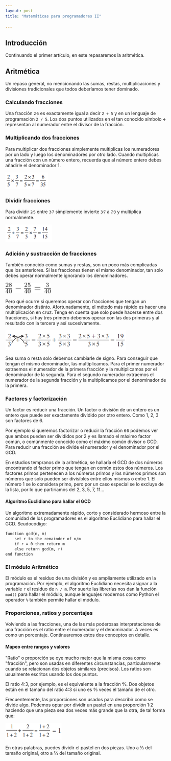 ```yaml
---
layout: post
title: "Matemáticas para programadores II"

---
```


## Introducción

Continuando el primer artículo, en este repasaremos la aritmética.



## Aritmética

Un repaso general, no mencionando las sumas, restas, multiplicaciones y divisiones tradicionales que todos deberíamos tener dominado.

### Calculando fracciones

Una fracción `2⁄5` es exactamente igual a decir `2 ÷ 5` y en un lenguaje de programación `2 / 5`. Los dos puntos utilizados en el tan conocido símbolo **÷** representan al numerador entre el divisor de la fracción. 

### Multiplicando dos fracciones

Para multiplicar dos fracciones simplemente multiplicas los numeradores por un lado y luego los denominadores por otro lado. Cuando multiplicas una fracción con un número entero, recuerda que al número entero debes añadirle el denominador 1.

![multiplierfracc](../assets/res/multiplierfracc.png)

### Dividir fracciones

Para dividir `2⁄5` entre `3⁄7` simplemente invierte `3⁄7` a `7⁄3` y multiplica normalmente.

![fraccfdivir](../assets/res/fraccfdivir.png)

### Adición y sustracción de fracciones

También conocido como sumas y restas, son un poco más complicadas que los anteriores. Si las fracciones tienen el mismo denominador, tan solo debes operar normalmente ignorando los denominadores.

<img src="../assets/res/ari06.png" alt="ari06" style="zoom: 150%;" />

Pero qué ocurre si queremos operar con fracciones que tengan un denominador distinto. Afortunadamente, el método más rápido es hacer una multiplicación en cruz. Tenga en cuenta que solo puede hacerse entre dos fracciones, si hay tres primero debemos operar con las dos primeras y al resultado con la tercera y así sucesivamente.

![cruzmulti](../assets/res/cruzmulti.png)

Sea suma o resta solo debemos cambiarle de signo. Para conseguir que tengan el mismo denominador, las multiplicamos. Para el primer numerador extraemos el numerador de la primera fracción y la multiplicamos por el denominador de la segunda. Para el segundo numerador extraemos el numerador de la segunda fracción y la multiplicamos por el denominador de la primera.

### Factores y factorización

Un factor es reducir una fracción. Un factor o división de un entero es un entero que puede ser exactamente dividido por otro entero. Como 1, 2, 3 son factores de 6.

Por ejemplo si queremos factorizar o reducir la fracción `6⁄8` podemos ver que ambos pueden ser divididos por 2 y es llamado el máximo factor común, o comúnmente conocido como el máximo común divisor o GCD. Para reducir una fracción se divide el numerador y el denominador por el GCD.

En estudios tempranos de la aritmética, se hallaría el GCD de dos números encontrando el factor primo que tengan en común estos dos números. Los factores primos pertenecen a los números primos y los números primos son números que solo pueden ser divisibles entre ellos mismos o entre 1. El número 1 se lo considera primo, pero por un caso especial se lo excluye de la lista, por lo que partiríamos del 2, 3, 5, 7, 11...

#### Algoritmo Euclidiano para hallar el GCD

Un algoritmo extremadamente rápido, corto y considerado hermoso entre la comunidad de los programadores es el algoritmo Euclidiano para hallar el GCD. Seudocódigo:

```pseudocode
function gcd(n, m)
	set r to the remainder of n/m
	if r = 0 then return m
	else return gcd(m, r)
end function
```



### El módulo Aritmético

El módulo es el residuo de una división y es ampliamente utilizado en la programación. Por ejemplo, el algoritmo Euclidiano necesita asignar a la variable `r` el residuo de `n / m`. Por suerte las librerías nos dan la función `mod()` para hallar el módulo, aunque lenguajes modernos como Python el operador `%` también permite hallar el módulo.



### Proporciones, ratios y porcentajes

Volviendo a las fracciones, una de las más poderosas interpretaciones de una fracción es el ratio entre el numerador y el denominador. A veces es como un porcentaje. Continuaremos estos dos conceptos en detalle.

#### Mapeo entre rangos y valores

"Ratio" o proporción se oye mucho mejor que la misma cosa como "fracción", pero son usadas en diferentes circunstancias, particularmente cuando se relacionan dos objetos similares (precisos). Los ratios son usualmente escritos usando los dos puntos. 

El ratio 4:3, por ejemplo, es el equivalente a la fracción 4⁄3. Dos objetos están en el tamaño del ratio 4:3 si uno es 4⁄3 veces el tamaño de el otro.

Frecuentemente, las proporciones son usados para describir como se divide algo. Podemos optar por dividir un pastel en una proporción 1:2 haciendo que una pieza sea dos veces más grande que la otra, de tal forma que:

![factpast](../assets/res/factpast.png)

En otras palabras, puedes dividir el pastel en dos piezas. Uno a 1⁄3 del tamaño original, otro a 2⁄3 del tamaño original.

